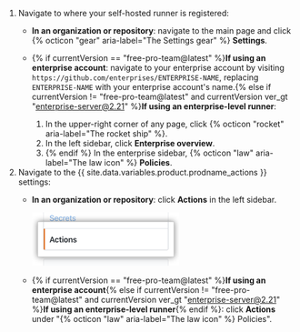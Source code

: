 1. Navigate to where your self-hosted runner is registered:
   * **In an organization or repository**: navigate to the main page and click {% octicon "gear" aria-label="The Settings gear" %} **Settings**.
   * {% if currentVersion == "free-pro-team@latest" %}**If using an enterprise account**: navigate to your enterprise account by visiting `https://github.com/enterprises/ENTERPRISE-NAME`, replacing `ENTERPRISE-NAME` with your enterprise account's name.{% else if currentVersion != "free-pro-team@latest" and currentVersion ver_gt "enterprise-server@2.21" %}**If using an enterprise-level runner**:

     1. In the upper-right corner of any page, click {% octicon "rocket" aria-label="The rocket ship" %}.
     1. In the left sidebar, click **Enterprise overview**.
     1. {% endif %} In the enterprise sidebar, {% octicon "law" aria-label="The law icon" %} **Policies**.
1. Navigate to the {{ site.data.variables.product.prodname_actions }} settings:
   * **In an organization or repository**: click **Actions** in the left sidebar.

     ![Actions setting](/assets/images/help/settings/settings-sidebar-actions.png)
   * {% if currentVersion == "free-pro-team@latest" %}**If using an enterprise account**{% else if currentVersion != "free-pro-team@latest" and currentVersion ver_gt "enterprise-server@2.21" %}**If using an enterprise-level runner**{% endif %}: click **Actions** under "{% octicon "law" aria-label="The law icon" %} Policies".
